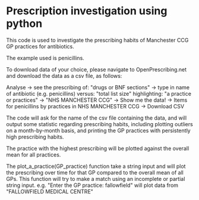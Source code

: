 # Prescription investigation using python

This code is used to investigate the prescribing habits of Manchester CCG GP practices for antibiotics.

The example used is penicillins.

To download data of your choice, please navigate to OpenPrescribing.net and download the data as a csv file, as follows:

Analyse -> see the prescribing of: "drugs or BNF sections" -> type in name of antibiotic (e.g. penicillins) versus: "total list size" highlighting: "a practice or practices" -> "NHS MANCHESTER CCG" -> Show me the data! -> Items for penicillins by practices in NHS MANCHESTER CCG -> Download CSV

The code will ask for the name of the csv file containing the data, and will output some statistic regarding prescribing habits, including plotting outliers on a month-by-month basis, and printing the GP practices with persistently high prescribing habits. 

The practice with the highest prescribing will be plotted against the overall mean for all practices.

The plot_a_practice(GP_practice) function take a string input and will plot the prescribing over time for that GP compared to the overall mean of all GPs. This function will try to make a match using an incomplete or partial string input. e.g. "Enter the GP practice: fallowfield" will plot data from "FALLOWFIELD MEDICAL CENTRE"
